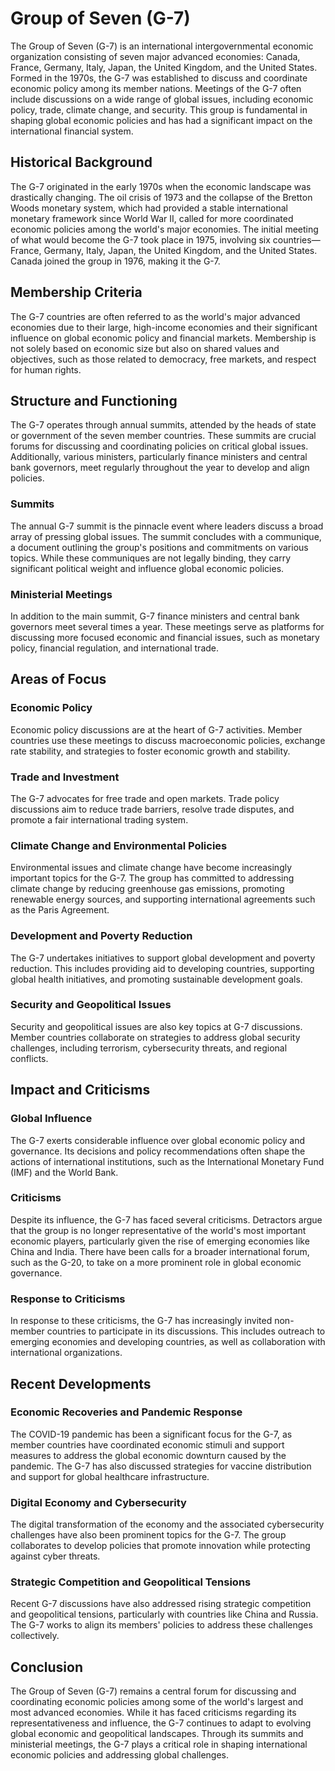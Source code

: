 # Group of Seven (G-7)

The Group of Seven (G-7) is an international intergovernmental economic organization consisting of seven major advanced economies: Canada, France, Germany, Italy, Japan, the United Kingdom, and the United States. Formed in the 1970s, the G-7 was established to discuss and coordinate economic policy among its member nations. Meetings of the G-7 often include discussions on a wide range of global issues, including economic policy, trade, climate change, and security. This group is fundamental in shaping global economic policies and has had a significant impact on the international financial system.

## Historical Background
The G-7 originated in the early 1970s when the economic landscape was drastically changing. The oil crisis of 1973 and the collapse of the Bretton Woods monetary system, which had provided a stable international monetary framework since World War II, called for more coordinated economic policies among the world's major economies. The initial meeting of what would become the G-7 took place in 1975, involving six countries—France, Germany, Italy, Japan, the United Kingdom, and the United States. Canada joined the group in 1976, making it the G-7.

## Membership Criteria
The G-7 countries are often referred to as the world's major advanced economies due to their large, high-income economies and their significant influence on global economic policy and financial markets. Membership is not solely based on economic size but also on shared values and objectives, such as those related to democracy, free markets, and respect for human rights.

## Structure and Functioning
The G-7 operates through annual summits, attended by the heads of state or government of the seven member countries. These summits are crucial forums for discussing and coordinating policies on critical global issues. Additionally, various ministers, particularly finance ministers and central bank governors, meet regularly throughout the year to develop and align policies.

### Summits
The annual G-7 summit is the pinnacle event where leaders discuss a broad array of pressing global issues. The summit concludes with a communique, a document outlining the group's positions and commitments on various topics. While these communiques are not legally binding, they carry significant political weight and influence global economic policies.

### Ministerial Meetings
In addition to the main summit, G-7 finance ministers and central bank governors meet several times a year. These meetings serve as platforms for discussing more focused economic and financial issues, such as monetary policy, financial regulation, and international trade.

## Areas of Focus
### Economic Policy
Economic policy discussions are at the heart of G-7 activities. Member countries use these meetings to discuss macroeconomic policies, exchange rate stability, and strategies to foster economic growth and stability.

### Trade and Investment
The G-7 advocates for free trade and open markets. Trade policy discussions aim to reduce trade barriers, resolve trade disputes, and promote a fair international trading system.

### Climate Change and Environmental Policies
Environmental issues and climate change have become increasingly important topics for the G-7. The group has committed to addressing climate change by reducing greenhouse gas emissions, promoting renewable energy sources, and supporting international agreements such as the Paris Agreement.

### Development and Poverty Reduction
The G-7 undertakes initiatives to support global development and poverty reduction. This includes providing aid to developing countries, supporting global health initiatives, and promoting sustainable development goals.

### Security and Geopolitical Issues
Security and geopolitical issues are also key topics at G-7 discussions. Member countries collaborate on strategies to address global security challenges, including terrorism, cybersecurity threats, and regional conflicts.

## Impact and Criticisms
### Global Influence
The G-7 exerts considerable influence over global economic policy and governance. Its decisions and policy recommendations often shape the actions of international institutions, such as the International Monetary Fund (IMF) and the World Bank.

### Criticisms
Despite its influence, the G-7 has faced several criticisms. Detractors argue that the group is no longer representative of the world's most important economic players, particularly given the rise of emerging economies like China and India. There have been calls for a broader international forum, such as the G-20, to take on a more prominent role in global economic governance.

### Response to Criticisms
In response to these criticisms, the G-7 has increasingly invited non-member countries to participate in its discussions. This includes outreach to emerging economies and developing countries, as well as collaboration with international organizations.

## Recent Developments
### Economic Recoveries and Pandemic Response
The COVID-19 pandemic has been a significant focus for the G-7, as member countries have coordinated economic stimuli and support measures to address the global economic downturn caused by the pandemic. The G-7 has also discussed strategies for vaccine distribution and support for global healthcare infrastructure.

### Digital Economy and Cybersecurity
The digital transformation of the economy and the associated cybersecurity challenges have also been prominent topics for the G-7. The group collaborates to develop policies that promote innovation while protecting against cyber threats.

### Strategic Competition and Geopolitical Tensions
Recent G-7 discussions have also addressed rising strategic competition and geopolitical tensions, particularly with countries like China and Russia. The G-7 works to align its members' policies to address these challenges collectively.

## Conclusion
The Group of Seven (G-7) remains a central forum for discussing and coordinating economic policies among some of the world's largest and most advanced economies. While it has faced criticisms regarding its representativeness and influence, the G-7 continues to adapt to evolving global economic and geopolitical landscapes. Through its summits and ministerial meetings, the G-7 plays a critical role in shaping international economic policies and addressing global challenges.